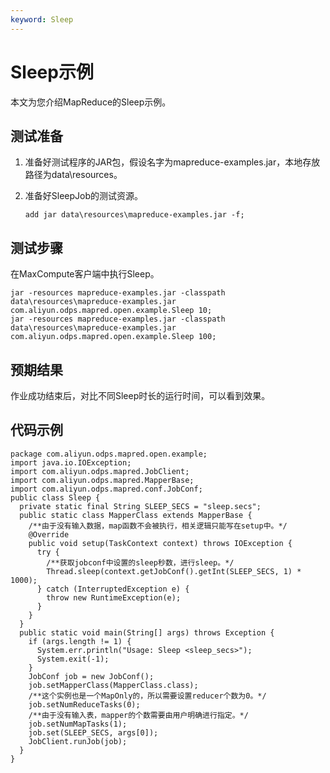 ```yaml
---
keyword: Sleep
---
```


# Sleep示例

本文为您介绍MapReduce的Sleep示例。

## 测试准备

1.  准备好测试程序的JAR包，假设名字为mapreduce-examples.jar，本地存放路径为data\\resources。
2.  准备好SleepJob的测试资源。

    ```
    add jar data\resources\mapreduce-examples.jar -f;
    ```


## 测试步骤

在MaxCompute客户端中执行Sleep。

```
jar -resources mapreduce-examples.jar -classpath data\resources\mapreduce-examples.jar 
com.aliyun.odps.mapred.open.example.Sleep 10;
jar -resources mapreduce-examples.jar -classpath data\resources\mapreduce-examples.jar 
com.aliyun.odps.mapred.open.example.Sleep 100;
```

## 预期结果

作业成功结束后，对比不同Sleep时长的运行时间，可以看到效果。

## 代码示例

```
package com.aliyun.odps.mapred.open.example;
import java.io.IOException;
import com.aliyun.odps.mapred.JobClient;
import com.aliyun.odps.mapred.MapperBase;
import com.aliyun.odps.mapred.conf.JobConf;
public class Sleep {
  private static final String SLEEP_SECS = "sleep.secs";
  public static class MapperClass extends MapperBase {
    /**由于没有输入数据，map函数不会被执行，相关逻辑只能写在setup中。*/
    @Override
    public void setup(TaskContext context) throws IOException {
      try {
        /**获取jobconf中设置的sleep秒数，进行sleep。*/
        Thread.sleep(context.getJobConf().getInt(SLEEP_SECS, 1) * 1000);
      } catch (InterruptedException e) {
        throw new RuntimeException(e);
      }
    }
  }
  public static void main(String[] args) throws Exception {
    if (args.length != 1) {
      System.err.println("Usage: Sleep <sleep_secs>");
      System.exit(-1);
    }
    JobConf job = new JobConf();
    job.setMapperClass(MapperClass.class);
    /**这个实例也是一个MapOnly的，所以需要设置reducer个数为0。*/
    job.setNumReduceTasks(0);
    /**由于没有输入表，mapper的个数需要由用户明确进行指定。*/
    job.setNumMapTasks(1);
    job.set(SLEEP_SECS, args[0]);
    JobClient.runJob(job);
  }
}
```


